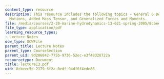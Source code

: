 ```yaml
---
content_type: resource
description: This resource includes the following topics - General 6 Degrees of Freedom
  Motions, Added Mass Tensor, and Generalized Forces and Moments.
file: /media/courses/2-20-marine-hydrodynamics-13-021-spring-2005/8cbeec5d21796f2a0edf94df0f4ede86_lecture13.pdf
file_type: application/pdf
learning_resource_types:
- Lecture Notes
ocw_type: OCWFile
parent_title: Lecture Notes
parent_type: CourseSection
parent_uid: 9d206842-775b-9736-52ec-e3f48328722a
resourcetype: Document
title: lecture13.pdf
uid: 8cbeec5d-2179-6f2a-0edf-94df0f4ede86
---
```

